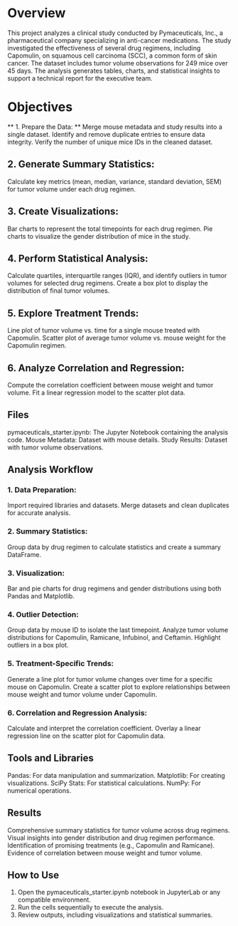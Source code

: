 # Overview

This project analyzes a clinical study conducted by Pymaceuticals, Inc., a pharmaceutical company specializing in anti-cancer medications. The study investigated the effectiveness of several drug regimens, including Capomulin, on squamous cell carcinoma (SCC), a common form of skin cancer. The dataset includes tumor volume observations for 249 mice over 45 days. The analysis generates tables, charts, and statistical insights to support a technical report for the executive team.

# Objectives

** 1. Prepare the Data: ** 
Merge mouse metadata and study results into a single dataset.
Identify and remove duplicate entries to ensure data integrity.
Verify the number of unique mice IDs in the cleaned dataset.
## 2. Generate Summary Statistics:
Calculate key metrics (mean, median, variance, standard deviation, SEM) for tumor volume under each drug regimen.
## 3. Create Visualizations:
Bar charts to represent the total timepoints for each drug regimen.
Pie charts to visualize the gender distribution of mice in the study.
## 4. Perform Statistical Analysis:
Calculate quartiles, interquartile ranges (IQR), and identify outliers in tumor volumes for selected drug regimens.
Create a box plot to display the distribution of final tumor volumes.
## 5. Explore Treatment Trends:
Line plot of tumor volume vs. time for a single mouse treated with Capomulin.
Scatter plot of average tumor volume vs. mouse weight for the Capomulin regimen.
## 6. Analyze Correlation and Regression:
Compute the correlation coefficient between mouse weight and tumor volume.
Fit a linear regression model to the scatter plot data.

## Files

pymaceuticals_starter.ipynb: The Jupyter Notebook containing the analysis code.
Mouse Metadata: Dataset with mouse details.
Study Results: Dataset with tumor volume observations.
## Analysis Workflow

### 1. Data Preparation:
Import required libraries and datasets.
Merge datasets and clean duplicates for accurate analysis.
### 2. Summary Statistics:
Group data by drug regimen to calculate statistics and create a summary DataFrame.
### 3. Visualization:
Bar and pie charts for drug regimens and gender distributions using both Pandas and Matplotlib.
### 4. Outlier Detection:
Group data by mouse ID to isolate the last timepoint.
Analyze tumor volume distributions for Capomulin, Ramicane, Infubinol, and Ceftamin.
Highlight outliers in a box plot.
### 5. Treatment-Specific Trends:
Generate a line plot for tumor volume changes over time for a specific mouse on Capomulin.
Create a scatter plot to explore relationships between mouse weight and tumor volume under Capomulin.
### 6. Correlation and Regression Analysis:
Calculate and interpret the correlation coefficient.
Overlay a linear regression line on the scatter plot for Capomulin data.

## Tools and Libraries
Pandas: For data manipulation and summarization.
Matplotlib: For creating visualizations.
SciPy Stats: For statistical calculations.
NumPy: For numerical operations.

## Results

Comprehensive summary statistics for tumor volume across drug regimens.
Visual insights into gender distribution and drug regimen performance.
Identification of promising treatments (e.g., Capomulin and Ramicane).
Evidence of correlation between mouse weight and tumor volume.

## How to Use
1. Open the pymaceuticals_starter.ipynb notebook in JupyterLab or any compatible environment.
2. Run the cells sequentially to execute the analysis.
3. Review outputs, including visualizations and statistical summaries.

<!--Mod 5-->
